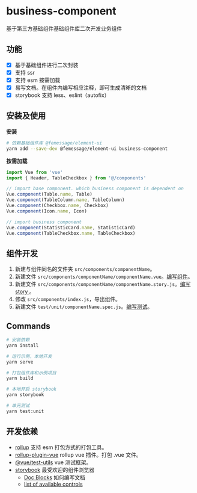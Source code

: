 # business-component

基于第三方基础组件基础组件库二次开发业务组件

## 功能

- [x] 基于基础组件进行二次封装
- [x] 支持 ssr
- [x] 支持 esm 按需加载
- [x] 易写文档。在组件内编写相应注释，即可生成清晰的文档
- [x] storybook 支持 less、eslint（autofix）

## 安装及使用

**安装**

```sh
# 依赖基础组件库 @femessage/element-ui
yarn add --save-dev @femessage/element-ui business-component
```

**按需加载**

```js
import Vue from 'vue'
import { Header, TableCheckbox } from '@/components'

// import base component. which business component is dependent on
Vue.component(Table.name, Table)
Vue.component(TableColumn.name, TableColumn)
Vue.component(Checkbox.name, Checkbox)
Vue.component(Icon.name, Icon)

// import business component
Vue.component(StatisticCard.name, StatisticCard)
Vue.component(TableCheckbox.name, TableCheckbox)
```

## 组件开发

1. 新建与组件同名的文件夹 `src/components/componentName`。
2. 新建文件 `src/components/componentName/componentName.vue`。[编写组件](./docs/how-to-write-component.md)。
3. 新建文件 `src/components/componentName/componentName.story.js`。[编写 story ](./docs/how-to-write-story.md)。
4. 修改 `src/components/index.js`，导出组件。
5. 新建文件 `test/unit/componentName.spec.js`。[编写测试](./docs/how-to-write-test.md)。

## Commands

```sh
# 安装依赖
yarn install

# 运行示例，本地开发
yarn serve

# 打包组件库和示例项目
yarn build

# 本地开启 storybook
yarn storybook

# 单元测试
yarn test:unit
```

## 开发依赖

- [rollup](https://rollupjs.org/guide/en/) 支持 esm 打包方式的打包工具。
- [rollup-plugin-vue](https://github.com/vuejs/rollup-plugin-vue) rollup vue 插件。打包 .vue 文件。
- [@vue/test-utils](https://vue-test-utils.vuejs.org/zh/) vue 测试框架。
- [storybook](https://storybook.js.org/) 最受欢迎的组件浏览器
  - [Doc Blocks](https://storybook.js.org/docs/vue/writing-docs/doc-blocks) 如何编写文档
  - [list of available controls](https://storybook.js.org/docs/vue/essentials/controls#annotation)
